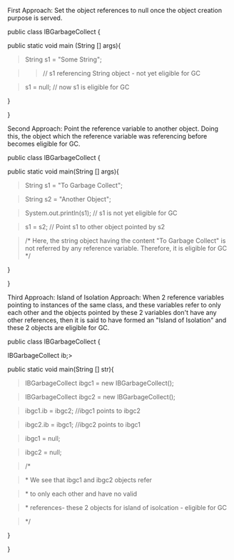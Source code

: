 First Approach: Set the object references to null once the object
creation purpose is served.

public class IBGarbageCollect {

public static void main (String \[\] args){

> String s1 = \"Some String\";

>> // s1 referencing String object - not yet eligible for GC

> s1 = null; // now s1 is eligible for GC

}

}

Second Approach: Point the reference variable to another object. Doing
this, the object which the reference variable was referencing before
becomes eligible for GC.

public class IBGarbageCollect {

public static void main(String \[\] args){

> String s1 = \"To Garbage Collect\";

> String s2 = \"Another Object\";

> System.out.println(s1); // s1 is not yet eligible for GC

> s1 = s2; // Point s1 to other object pointed by s2

> /\* Here, the string object having the content \"To Garbage Collect\"
is not referred by any reference variable. Therefore, it is eligible for
GC \*/

}

}

Third Approach: Island of Isolation Approach: When 2 reference variables
pointing to instances of the same class, and these variables refer to
only each other and the objects pointed by these 2 variables don't have
any other references, then it is said to have formed an "Island of
Isolation" and these 2 objects are eligible for GC.

public class IBGarbageCollect {

IBGarbageCollect ib;>

public static void main(String \[\] str){

> IBGarbageCollect ibgc1 = new IBGarbageCollect();

> IBGarbageCollect ibgc2 = new IBGarbageCollect();

> ibgc1.ib = ibgc2; //ibgc1 points to ibgc2

> ibgc2.ib = ibgc1; //ibgc2 points to ibgc1

> ibgc1 = null;

> ibgc2 = null;

> /\*

> \* We see that ibgc1 and ibgc2 objects refer

> \* to only each other and have no valid

> \* references- these 2 objects for island of isolcation - eligible
for GC

> \*/

}

}